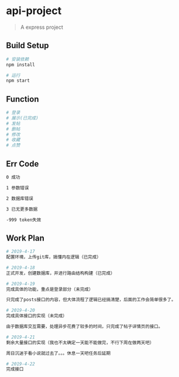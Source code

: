 # api-project

> A express project

## Build Setup

``` bash
# 安装依赖
npm install

# 运行
npm start
```

## Function

```bash
# 登录
# 展示(已完成)
# 发帖
# 删帖
# 修改
# 收藏
# 点赞
```

## Err Code
```bash
0 成功

1 参数错误

2 数据库错误

3 已无更多数据

-999 token失效
```

## Work Plan

``` bash
# 2019-4-17
配置环境，上传git库，搞懂内在逻辑（已完成）

# 2019-4-18
正式开发，创建数据库，并进行路由结构构建（已完成）

# 2019-4-19
完成具体的功能，重点是登录部分（未完成）

只完成了posts接口的内容，但大体流程了逻辑已经搞清楚，后面的工作会简单很多了。

# 2019-4-20
完成具体接口的实现（未完成）

由于数据库交互需要，处理异步花费了较多的时间，只完成了帖子详情页的接口。

# 2019-4-21
剩余大量接口的实现（我也不太确定一天能不能做完，不行下周在做两天吧）

周日沉迷于看小说就过去了。。。休息一天吧任务后延期

# 2019-4-22
完成接口
```